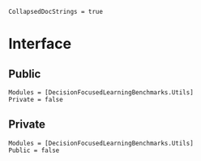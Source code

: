 ```@meta
CollapsedDocStrings = true
```

# Interface

## Public

```@autodocs
Modules = [DecisionFocusedLearningBenchmarks.Utils]
Private = false
```

## Private

```@autodocs
Modules = [DecisionFocusedLearningBenchmarks.Utils]
Public = false
```
